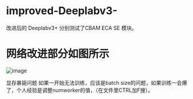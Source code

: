 # improved-Deeplabv3-
改进后的 Deeplabv3+ 分别测试了CBAM ECA SE 模块。


# 网络改进部分如图所示 

![image](https://github.com/vitant-lang/improved-Deeplabv3-/assets/75409802/16c1296e-d669-4c75-91f7-601bc02965d3)


显存暴毙问题 如果一开始无法训练，应该是batch size的问题，如果训练一会爆了，个人经验是调整numworker的值，（在文件里CTRL加F搜）。


